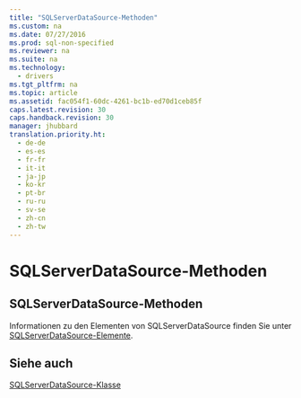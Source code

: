 ```yaml
---
title: "SQLServerDataSource-Methoden"
ms.custom: na
ms.date: 07/27/2016
ms.prod: sql-non-specified
ms.reviewer: na
ms.suite: na
ms.technology: 
  - drivers
ms.tgt_pltfrm: na
ms.topic: article
ms.assetid: fac054f1-60dc-4261-bc1b-ed70d1ceb85f
caps.latest.revision: 30
caps.handback.revision: 30
manager: jhubbard
translation.priority.ht: 
  - de-de
  - es-es
  - fr-fr
  - it-it
  - ja-jp
  - ko-kr
  - pt-br
  - ru-ru
  - sv-se
  - zh-cn
  - zh-tw
---
```

# SQLServerDataSource-Methoden
    
## SQLServerDataSource\-Methoden  
 Informationen zu den Elementen von SQLServerDataSource finden Sie unter [SQLServerDataSource-Elemente](../content/SQLServerDataSource-Members.md).  
  
## Siehe auch  
 [SQLServerDataSource-Klasse](../content/SQLServerDataSource-Class.md)  
  
  